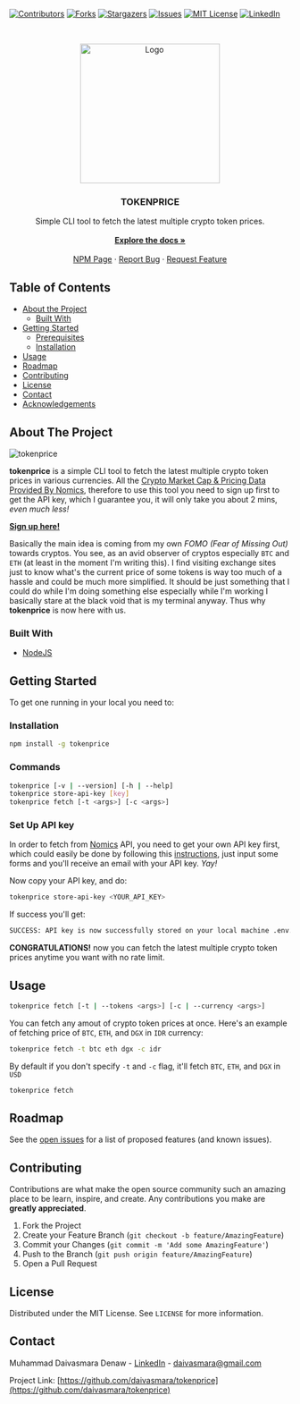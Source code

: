 [![Contributors][contributors-shield]][contributors-url]
[![Forks][forks-shield]][forks-url]
[![Stargazers][stars-shield]][stars-url]
[![Issues][issues-shield]][issues-url]
[![MIT License][license-shield]][license-url]
[![LinkedIn][linkedin-shield]][linkedin-url]



<!-- PROJECT LOGO -->
<br />
<p align="center">
  <a href="https://github.com/daivasmara/tokenprice">
    <img src="https://i.imgur.com/2l8RaP4.png" alt="Logo" width="250" height="250">
  </a>

  <h3 align="center">TOKENPRICE</h3>

  <p align="center">
    Simple CLI tool to fetch the latest multiple crypto token prices.
    <br />
    <br />
    <a href="https://github.com/daivasmara/tokenprice#readme"><strong>Explore the docs »</strong></a>
    <br />
    <br />
    <a href="https://www.npmjs.com/package/tokenprice">NPM Page</a>
    ·
    <a href="https://github.com/daivasmara/tokenprice/issues">Report Bug</a>
    ·
    <a href="https://github.com/daivasmara/tokenprice/issues">Request Feature</a>
  </p>
</p>



<!-- TABLE OF CONTENTS -->
## Table of Contents

* [About the Project](#about-the-project)
  * [Built With](#built-with)
* [Getting Started](#getting-started)
  * [Prerequisites](#prerequisites)
  * [Installation](#installation)
* [Usage](#usage)
* [Roadmap](#roadmap)
* [Contributing](#contributing)
* [License](#license)
* [Contact](#contact)
* [Acknowledgements](#acknowledgements)



<!-- ABOUT THE PROJECT -->
## About The Project

![tokenprice](https://i.imgur.com/HCq1bPb.gif)

**tokenprice** is a simple CLI tool to fetch the latest multiple crypto token prices in various currencies. All the [Crypto Market Cap & Pricing Data Provided By Nomics](https://nomics.com), therefore to use this tool you need to sign up first to get the API key, which I guarantee you, it will only take you about 2 mins, _even much less!_

[**Sign up here!**](https://p.nomics.com/pricing#free-plan)

Basically the main idea is coming from my own _FOMO (Fear of Missing Out)_ towards cryptos. You see, as an avid observer of cryptos especially `BTC` and `ETH` (at least in the moment I'm writing this). I find visiting exchange sites just to know what's the current price of some tokens is way too much of a hassle and could be much more simplified. It should be just something that I could do while I'm doing something else especially while I'm working I basically stare at the black void that is my terminal anyway. Thus why **tokenprice** is now here with us.

### Built With

* [NodeJS](https://nodejs.org/en/)


<!-- GETTING STARTED -->
## Getting Started

To get one running in your local you need to:

### Installation

```sh
npm install -g tokenprice
```

### Commands
 
```sh
tokenprice [-v | --version] [-h | --help]
tokenprice store-api-key [key]
tokenprice fetch [-t <args>] [-c <args>]
```

### Set Up API key
In order to fetch from [Nomics](https://nomics.com) API, you need to get your own API key first, which could easily be done by following this [instructions](https://p.nomics.com/pricing#free-plan), just input some forms and you'll receive an email with your API key. _Yay!_

Now copy your API key, and do:
```sh
tokenprice store-api-key <YOUR_API_KEY>
```
If success you'll get:
```sh
SUCCESS: API key is now successfully stored on your local machine .env.
```

**CONGRATULATIONS!** now you can fetch the latest multiple crypto token prices anytime you want with no rate limit.

<!-- USAGE EXAMPLES -->
## Usage
```sh
tokenprice fetch [-t | --tokens <args>] [-c | --currency <args>]
```

You can fetch any amout of crypto token prices at once. Here's an example of fetching price of `BTC`, `ETH`, and `DGX` in `IDR` currency:
```sh
tokenprice fetch -t btc eth dgx -c idr
```

By default if you don't specify `-t` and `-c` flag, it'll fetch `BTC`, `ETH`, and `DGX` in `USD`
```sh
tokenprice fetch
```

<!-- ROADMAP -->
## Roadmap

See the [open issues](https://github.com/daivasmara/tokenprice/issues) for a list of proposed features (and known issues).



<!-- CONTRIBUTING -->
## Contributing

Contributions are what make the open source community such an amazing place to be learn, inspire, and create. Any contributions you make are **greatly appreciated**.

1. Fork the Project
2. Create your Feature Branch (`git checkout -b feature/AmazingFeature`)
3. Commit your Changes (`git commit -m 'Add some AmazingFeature'`)
4. Push to the Branch (`git push origin feature/AmazingFeature`)
5. Open a Pull Request



<!-- LICENSE -->
## License

Distributed under the MIT License. See `LICENSE` for more information.



<!-- CONTACT -->
## Contact

Muhammad Daivasmara Denaw - [LinkedIn](https://www.linkedin.com/in/daivasmara) - daivasmara@gmail.com

Project Link: [https://github.com/daivasmara/tokenprice](https://github.com/daivasmara/tokenprice)



<!-- MARKDOWN LINKS & IMAGES -->
<!-- https://www.markdownguide.org/basic-syntax/#reference-style-links -->
[contributors-shield]: https://img.shields.io/github/contributors/daivasmara/tokenprice.svg?style=flat-square
[contributors-url]: https://github.com/daivasmara/tokenprice/graphs/contributors
[forks-shield]: https://img.shields.io/github/forks/daivasmara/tokenprice.svg?style=flat-square
[forks-url]: https://github.com/daivasmara/tokenprice/network/members
[stars-shield]: https://img.shields.io/github/stars/daivasmara/tokenprice.svg?style=flat-square
[stars-url]: https://github.com/daivasmara/tokenprice/stargazers
[issues-shield]: https://img.shields.io/github/issues/daivasmara/tokenprice.svg?style=flat-square
[issues-url]: https://github.com/daivasmara/tokenprice/issues
[license-shield]: https://img.shields.io/github/license/daivasmara/tokenprice.svg?style=flat-square
[license-url]: https://github.com/daivasmara/tokenprice/blob/master/LICENSE
[linkedin-shield]: https://img.shields.io/badge/-LinkedIn-black.svg?style=flat-square&logo=linkedin&colorB=555
[linkedin-url]: https://linkedin.com/in/daivasmara
[product-screenshot]: images/screenshot.png
